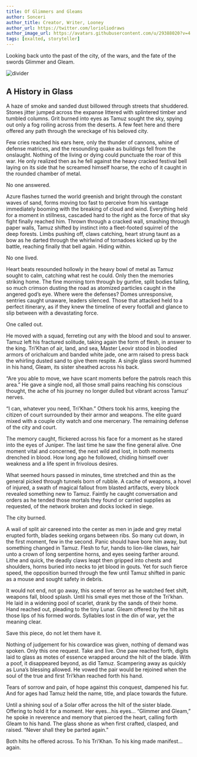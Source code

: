 ```yaml
---
title: Of Glimmers and Gleams
author: Sonceri
author_title: Creator, Writer, Looney
author_url: https://twitter.com/lorioliodraws
author_image_url: https://avatars.githubusercontent.com/u/29388020?v=4
tags: [exalted, storyteller]
---
```


Looking back unto the past of the city, of the wars, and the fate of the swords Glimmer and Gleam.

<!--truncate-->
![divider](/img/divide/divide-exalted.png)
## A History in Glass

A haze of smoke and sanded dust billowed through streets that shuddered. Stones jitter jumped across the expanse littered with splintered timber and tumbled columns. Grit burned into eyes as Tamuz sought the sky, spying out only a fog roiling across from the deserts. A few feet here and there offered any path through the wreckage of his beloved city.

Few cries reached his ears here, only the thunder of cannons, whine of defense matrices, and the resounding quake as buildings fell from the onslaught. Nothing of the living or dying could punctuate the roar of this war. He only realized then as he fell against the heavy cracked festival bell laying on its side that he screamed himself hoarse, the echo of it caught in the rounded chamber of metal.

No one answered.

Azure flashes turned the world greenish and bright through the constant waves of sand, forms moving too fast to perceive from his vantage immediately booming with the breaking of cloud and wind. Everything held for a moment in stillness, cascaded hard to the right as the force of that sky fight finally reached him. Thrown through a cracked wall, smashing through paper walls, Tamuz shifted by instinct into a fleet-footed squirrel of the deep forests. Limbs pushing off, claws catching, heart strung taunt as a bow as he darted through the whirlwind of tornadoes kicked up by the battle, reaching finally that bell again. Hiding within.

No one lived.

Heart beats resounded hollowly in the heavy bowl of metal as Tamuz sought to calm, catching what rest he could. Only then the memories striking home. The fine morning torn through by gunfire, split bodies falling, so much crimson dusting the road as atomized particles caught in the angered god’s eye. Where were the defenses? Domes unresponsive, sentries caught unaware, leaders silenced. Those that attacked held to a perfect itinerary, as if they knew the timeline of every footfall and glance to slip between with a devastating force.

One called out.

He moved with a squad, ferreting out any with the blood and soul to answer. Tamuz left his fractured solitude, taking again the form of flesh, in answer to the king. Tri’Khan of air, land, and sea, Master Leovir stood in bloodied armors of orichalcum and banded white jade, one arm raised to press back the whirling dusted sand to give them respite. A single glass sword hummed in his hand, Gleam, its sister sheathed across his back.

“Are you able to move, we have scant moments before the patrols reach this area.” He gave a single nod, all those small pains reaching his conscious thought, the ache of his journey no longer dulled but vibrant across Tamuz’ nerves.

“I can, whatever you need, Tri’Khan.” Others took his arms, keeping the citizen of court surrounded by their armor and weapons. The elite guard mixed with a couple city watch and one mercenary. The remaining defense of the city and court.

The memory caught, flickered across his face for a moment as he stared into the eyes of Juniper. The last time he saw the fine general alive. One moment vital and concerned, the next wild and lost, in both moments drenched in blood. How long ago he followed, chiding himself over weakness and a life spent in frivolous desires.

What seemed hours passed in minutes, time stretched and thin as the general picked through tunnels born of rubble. A cache of weapons, a hovel of injured, a swath of magical fallout from blasted artifacts, every block revealed something new to Tamuz. Faintly he caught conversation and orders as he tended those mortals they found or carried supplies as requested, of the network broken and docks locked in siege.

The city burned.

A wail of split air careened into the center as men in jade and grey metal erupted forth, blades seeking organs between ribs. So many cut down, in the first moment, few in the second. Panic should have bore him away, but something changed in Tamuz. Flesh to fur, hands to lion-like claws, hair unto a crown of long serpentine horns, and eyes seeing farther around. Lithe and quick, the deadly claws leapt then gripped into chests and shoulders, horns buried into necks to jet blood in gouts. Yet for such fierce speed, the opposition burned through the few until Tamuz shifted in panic as a mouse and sought safety in debris.

It would not end, not go away, this scene of terror as he watched feet shift, weapons fall, blood splash. Until his small eyes met those of the Tri’khan. He laid in a widening pool of scarlet, drank by the sands of their home. Hand reached out, pleading to the tiny Lunar. Gleam offered by the hilt as those lips of his formed words. Syllables lost in the din of war, yet the meaning clear.

Save this piece, do not let them have it.

Nothing of judgement for his cowardice was given, nothing of demand was spoken. Only this one request. Take and live. One paw reached forth, digits laid to glass as motes of essence wrapped around the hilt of the blade. With a poof, it disappeared beyond, as did Tamuz. Scampering away as quickly as Luna’s blessing allowed. He vowed the pair would be rejoined when the soul of the true and first Tri’khan reached forth his hand.

Tears of sorrow and pain, of hope against this conquest, dampened his fur. And for ages had Tamuz held the name, title, and place towards the future.

Until a shining soul of a Solar offer across the hilt of the sister blade. Offering to hold it for a moment. Her eyes…his eyes… “Glimmer and Gleam,” he spoke in reverence and memory that pierced the heart, calling forth Gleam to his hand. The glass shone as when first crafted, clasped, and raised. “Never shall they be parted again.”

Both hilts he offered across. To his Tri’Khan. To his king made manifest…again.
